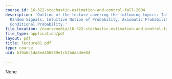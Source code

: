```yaml
---
course_id: 16-322-stochastic-estimation-and-control-fall-2004
description: 'Outline of the lecture covering the following topics: Introduction to
  Random Signals, Intuitive Notion of Probability, Axiomatic Probability, Joint and
  Conditional Probability.'
file_location: /coursemedia/16-322-stochastic-estimation-and-control-fall-2004/b19a6c1da8ed456589e1c52bdaadee04_lecture01.pdf
file_type: application/pdf
layout: pdf
title: lecture01.pdf
type: course
uid: b19a6c1da8ed456589e1c52bdaadee04

---
```

None